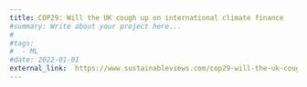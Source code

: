 ```yaml
---
title: COP29: Will the UK cough up on international climate finance
#summary: Write about your project here...
#
#tags:
#  - ML
#date: 2022-01-01
external_link:  https://www.sustainableviews.com/cop29-will-the-uk-cough-up-on-international-climate-finance-d55daa83/
---
```

